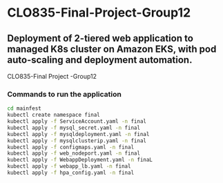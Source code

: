 # CLO835-Final-Project-Group12
## Deployment of 2-tiered web application to managed K8s cluster on Amazon EKS, with pod auto-scaling and deployment automation.
CLO835-Final Project -Group12





### Commands to run the application
```bash
cd mainfest
kubectl create namespace final
kubectl apply -f ServiceAccount.yaml -n final
kubectl apply -f mysql_secret.yaml -n final
kubectl apply -f mysqldeployment.yaml -n final
kubectl apply -f mysqlclusterip.yaml -n final
kubectl apply -f configmaps.yaml -n final
kubectl apply -f web_nodeport.yaml -n final
kubectl apply -f WebappDeployment.yaml -n finaL
kubectl apply -f webapp_lb.yaml -n final
kubectl apply -f hpa_config.yaml -n final
